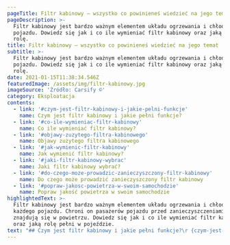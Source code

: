 ```yaml
---
pageTitle: Filtr kabinowy – wszystko co powinieneś wiedzieć na jego temat
pageDescription: >-
  Filtr kabinowy jest bardzo ważnym elementem układu ogrzewania i chłodzenia
  pojazdu. Dowiedz się jak i co ile wymieniać filtr kabinowy oraz jaką pełni
  rolę.
title: Filtr kabinowy – wszystko co powinieneś wiedzieć na jego temat
subtitle: >-
  Filtr kabinowy jest bardzo ważnym elementem układu ogrzewania i chłodzenia
  pojazdu. Dowiedz się jak i co ile wymieniać filtr kabinowy oraz jaką pełni
  rolę.
date: 2021-01-15T11:38:34.546Z
featuredImage: /assets/img/filtr-kabinowy.jpg
imageSource: 'Źródło: Carsify ©'
category: Eksploatacja
contents:
  - link: '#czym-jest-filtr-kabinowy-i-jakie-pelni-funkcje'
    name: Czym jest filtr kabinowy i jakie pełni funkcje?
  - link: '#co-ile-wymieniac-filtr-kabinowy'
    name: Co ile wymieniać filtr kabinowy?
  - link: '#objawy-zuzytego-filtra-kabinowego'
    name: Objawy zużytego filtra kabinowego
  - link: '#jak-wymienic-filtr-kabinowy'
    name: Jak wymienić filtr kabinowy?
  - link: '#jaki-filtr-kabinowy-wybrac'
    name: Jaki filtr kabinowy wybrać?
  - link: '#do-czego-moze-prowadzic-zanieczyszczony-filtr-kabinowy'
    name: Do czego może prowadzić zanieczyszczony filtr kabinowy
  - link: '#popraw-jakosc-powietrza-w-swoim-samochodzie'
    name: Popraw jakość powietrza w swoim samochodzie
highlightedText: >-
  Filtr kabinowy jest bardzo ważnym elementem układu ogrzewania i chłodzenia
  każdego pojazdu. Chroni on pasażerów pojazdu przed zanieczyszczeniami, które
  znajdują się w powietrzu. Dowiedz się jak i co ile wymieniać filtr kabinowy
  oraz jaką rolę pełni w pojeździe.
text: "## Czym jest filtr kabinowy i jakie pełni funkcje?\r {czym-jest-filtr-kabinowy-i-jakie-pelni-funkcje}\n\nFiltr kabinowy (zwany także filtrem przeciwpyłowym) znajduje się zazwyczaj za schowkiem pasażera i oczyszcza powietrze przepływające przez system nawiewu. Zanim powietrze przedostanie się do wnętrza samochodu, przechodzi przez ten filtr, który zatrzymuje wszelkie zanieczyszczenia w powietrzu (między innymi kurzu, pyłków, bakterii i spalin) i zapobiega ich przenikaniu do wnętrza kabiny. Redukuje on także nieprzyjemny zapach, który jeśli się pojawi, może być oznaką zużytego filtra kabinowego. Filtr kabinowy zbudowany jest zazwyczaj z wielowłóknowej bawełny na bazie papieru.\r\n\n## Co ile wymieniać filtr kabinowy?\r {co-ile-wymieniac-filtr-kabinowy}\n\nObecnie większość pojazdów zawiera filtry kabinowe. Jest on szczególnie ważny w przypadku osób cierpiących na alergie, astmę lub inne schorzenia układu oddechowego. Czyste powietrze w takich przypadkach jest szczególnie ważne. Zatem co ile wymieniać filtr przeciwpyłowy?\r\n\nAby mieć pewność, że filtr kabinowy działa poprawnie należy wymieniać go zgodnie z zaleceniami producenta. Mogą one różnić się w zależności od marki pojazdu jak i modelu. Sugeruje się, że wymiana filtra kabinowego nie powinna być realizowana rzadziej niż raz na rok lub co 15 tysięcy kilometrów. Sugeruje się wymianę filtra kabinowego przed sezonem wiosennym, w którym ilość alergenów w powietrzu jest najwyższa.\r\n\nWpływ na zużycie filtra kabinowego mogą mieć także warunki w jakich się poruszasz. Jeśli dużo jeździsz po zatłoczonych miejskich ulicach, gdzie jakość powietrza zdecydowanie nie należy do najlepszych, filtr kabinowy może wymagać częstszej wymiany. Częste przemieszczanie się po drogach polnych, gdzie kurz może powodować zapychanie się filtra przeciwpyłowego, także nie wpływa dobrze na jego kondycję. \r\n\n## Objawy zużytego filtra kabinowego\r {objawy-zuzytego-filtra-kabinowego}\n\nNajczęstszymi oznakami zużytego filtra kabinowego są:\r\n\n* Osłabiony przepływ powietrza nawiewu, nawet gdy jest on ustawiony na maksymalne wartości – spowodowane może to być zapchanym filtrem kabinowych, który przepuszcza znacznie mniej powietrza niż nowy\r.\n* Stęchły, nieprzyjemny zapach wydostający się z nawiewu\r.\n* Nadmierny hałas, gwizdy podczas pracy układu ogrzewania lub chłodzenia\r.\n* Parowanie szyb podczas pracy układu wentylacyjnego, co może być spowodowane gromadzeniem się wilgoci w filtrze przeciwpyłowym\r.\n\nJeśli w Twoim pojeździe występują któregokolwiek z wyżej wymienionych objawów – rozważ wymianę filtra kabinowego i zadbaj o zdrowie swoje i swoich pasażerów. \r\n\n## Jak wymienić filtr kabinowy? \r{jak-wymienic-filtr-kabinowy}\n\nW większości samochodów filtr kabinowy jest łatwo dostępny i możesz wymienić go samemu nie posiadając specjalistycznej wiedzy. Zazwyczaj znajduje się on za schowkiem podręcznym lub pod maską (zazwyczaj na podszybiu). Skorzystaj z instrukcji serwisowej samochodu bądź z internetu, aby dowiedzieć się gdzie w Twoim samochodzie znajduje się filtr kabinowy. \r\n\nNajczęstszymi miejscami gdzie się on znajduje są:\r\n\n* pod maską w pobliżu kabiny (na podszybiu), wsunięty do wlotu świeżego powietrza,\r\n* u dołu deski rozdzielczej, zwykle po stronie pasażera,\r\n* za schowkiem pasażera.\r\n\nJeśli planujesz samodzielnie wymienić filtr przeciwpyłowy rozważ zakup filtra w hurtowni z częściami samochodowymi lub przez internet, dzięki czemu zaoszczędzisz kilka złotych! Filtr kabinowy dostępny w ASO może kosztować nawet kilkukrotnie więcej, a będzie on zazwyczaj podobnej jakości jak dobrej klasy zamiennik. Filtr kabinowy w zależności od pojazdu, do którego jest przystosowany, jego firmy może kosztować od 15 do 90zł.\r\n\nWymieniając filtr kabinowy należy pamiętać o poprawnym jego montażu w obudowie (często występują oznaczenia strzałką oznaczającą kierunek przepływu powietrza).\r\n\n## Jaki filtr kabinowy wybrać? {jaki-filtr-kabinowy-wybrac}\n\nNa rynku dostępne są przede wszystkie dwa rodzaje filtrów kabinowych:\r\n\n* Filtr kabinowy zwykły – składa się zazwyczaj z kilku warstw o różnej strukturze włókien, które zatrzymują zanieczyszczenia różnego typu.\n* Filtr kabinowy węglowy – zbudowany podobnie jak filtr zwykły, natomiast posiada w swojej budowie także specjalną warstwę węgla aktywnego, dzięki czemu zatrzymuje zanieczyszczenia stałe, ale także pochłania niektóre zanieczyszczenia gazowe oraz neutralizuje nieprzyjemne zapachy z zewnątrz pojazdu. Jest on droższy od zwykłego filtra ale przy tym dużo bardziej skuteczny. Rekomendowany jest on alergikom, kierowcom często podróżujących z dziećmi czy osobom często przemieszczającym się w miejskiej dżungli pełnej szkodliwych spalin. \r\n\n### Jakiej firmy filtr kabinowy?\r\n\nNa rynku znajdziemy wielu producentów filtrów kabinowych. Zazwyczaj jakość ich jest porównywalna. Do firm godnych polecenia zdecydowanie należy zaliczyć: Mann, Knecht, Bosch, Meyle oraz Filtron.\r\n\n## Do czego może prowadzić zanieczyszczony filtr kabinowy \r{do-czego-moze-prowadzic-zanieczyszczony-filtr-kabinowy}\n\nZanieczyszczony filtr kabinowy może powodować wiele problemów zarówno dla Ciebie jak i dla Twojego pojazdu. Jednym z nich może być pogorszenie się stanu zdrowia Twojego lub Twoich pasażerów, ponieważ zanieczyszczone powietrze może powodować reakcje alergiczne lub inne problemy związane z układem oddechowym. Brudny filtr może nie odfiltrowywać zanieczyszczeń, przez co trafiają one do kabiny samochodu. \r\n\nDodatkowym problemem związanym ze zużytym filtrem przeciwpyłowym może być słaba wydajność układu ogrzewania i klimatyzacji co w rezultacie może doprowadzić nawet do uszkodzenia silnika dmuchawy. Osłabiony przepływ tego układu wpływa także na szybkość w odparowywaniu szyb. Jeśli w układzie (w tym na filtrze) znajduje się wilgoć, efekt odparowywania może być odwrotny i para wodna będzie osadzać się na szybach utrudniając widoczność, co w znacznym stopniu wpływa na bezpieczeństwo przemieszczania się takim pojazdem. Możesz zatem w prosty sposób wpłynąć na bezpieczeństwo swoje i innych regularnie wymieniając filtr kabinowy. \r\n\n## Popraw jakość powietrza w swoim samochodzie\r {popraw-jakosc-powietrza-w-swoim-samochodzie)\n\nAby dodatkowo poprawić jakość powietrza w samochodzie pamiętaj także o przestrzeganiu poniższych zasad:\r\n\n* Regularnie odkurzaj tapicerkę\r,\n* przecieraj powierzchnie takie jak panele drzwi, deska rozdzielcza w celu uniknięcia gromadzenia się kurzu\r,\n* zadbaj o uszczelki drzwi,\n* unikaj wilgoci w pojeździe, a jeśli się pojawi – postaraj się ją szybko usunąć (np. susząc dywaniki pojazdu)."
---
```


